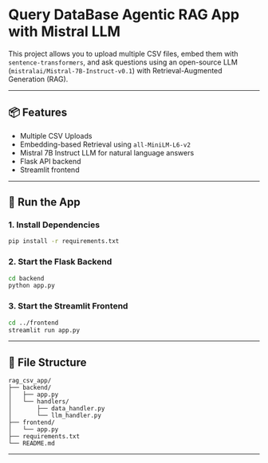 # Query DataBase Agentic RAG  App with Mistral LLM

This project allows you to upload multiple CSV files, embed them with `sentence-transformers`, and ask questions using an open-source LLM (`mistralai/Mistral-7B-Instruct-v0.1`) with Retrieval-Augmented Generation (RAG).

---

## 📦 Features

- Multiple CSV Uploads
- Embedding-based Retrieval using `all-MiniLM-L6-v2`
- Mistral 7B Instruct LLM for natural language answers
- Flask API backend
- Streamlit frontend

---

## 🚀 Run the App

### 1. Install Dependencies

```bash
pip install -r requirements.txt
```

### 2. Start the Flask Backend

```bash
cd backend
python app.py
```

### 3. Start the Streamlit Frontend

```bash
cd ../frontend
streamlit run app.py
```

---

## 📁 File Structure

```
rag_csv_app/
├── backend/
│   ├── app.py
│   └── handlers/
│       ├── data_handler.py
│       └── llm_handler.py
├── frontend/
│   └── app.py
├── requirements.txt
└── README.md
```

---
